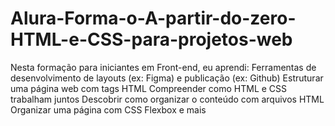 # Alura-Forma-o-A-partir-do-zero-HTML-e-CSS-para-projetos-web
Nesta formação para iniciantes em Front-end, eu aprendi:  Ferramentas de desenvolvimento de layouts (ex: Figma) e publicação (ex: Github) Estruturar uma página web com tags HTML Compreender como HTML e CSS trabalham juntos Descobrir como organizar o conteúdo com arquivos HTML Organizar uma página com CSS Flexbox  e mais
